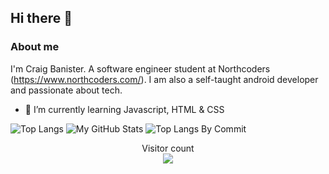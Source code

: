 ## Hi there 👋 

### About me

I'm Craig Banister. A software engineer student at Northcoders (https://www.northcoders.com/). I am also a self-taught android developer and passionate about tech.

- 🌱 I’m currently learning Javascript, HTML & CSS

![Top Langs](https://github-readme-stats-git-masterrstaa-rickstaa.vercel.app/api/top-langs/?username=numberwang55&theme=tokyonight&showicons=true)
![My GitHub Stats](https://github-readme-stats.vercel.app/api/?username=numberwang55&count_private=true&theme=tokyonight&showicons=true)
![Top Langs By Commit](http://github-profile-summary-cards.vercel.app/api/cards/most-commit-language?username=numberwang55&theme=tokyonight&showicons=true)

<p align="center"> 
  Visitor count<br>
  <img src="https://profile-counter.glitch.me/numberwang55/count.svg" />
</p>

<!--
**numberwang55/numberwang55** is a ✨ _special_ ✨ repository because its `README.md` (this file) appears on your GitHub profile.

Here are some ideas to get you started:

- 🔭 I’m currently working on ...
- 🌱 I’m currently learning ...
- 👯 I’m looking to collaborate on ...
- 🤔 I’m looking for help with ...
- 💬 Ask me about ...
- 📫 How to reach me: ...
- 😄 Pronouns: ...
- ⚡ Fun fact: ...
-->
